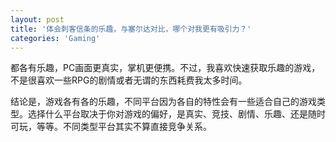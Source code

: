 ```yaml
---
layout: post
title: '体会刺客信条的乐趣，与塞尔达对比，哪个对我更有吸引力？'
categories: 'Gaming'
---
```


都各有乐趣，PC画面更真实，掌机更便携。不过，我喜欢快速获取乐趣的游戏，不是很喜欢一些RPG的剧情或者无谓的东西耗费我太多时间。

结论是，游戏各有各的乐趣，不同平台因为各自的特性会有一些适合自己的游戏类型。选择什么平台取决于你对游戏的偏好，是真实、竞技、剧情、乐趣、还是随时可玩，等等。不同类型平台其实不算直接竞争关系。